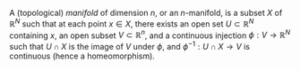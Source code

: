 A (topological) *manifold* of dimension $n$, or an $n$-manifold, is a subset $X$ of $\mathbb{R}^N$ such that at each point $x \in X$, there exists an open set $U \subset \mathbb{R}^N$ containing $x$, an open subset $V \subset \mathbb{R}^n$, and a continuous injection $\phi: V \to \mathbb{R}^N$ such that $U \cap X$ is the image of $V$ under $\phi$, and $\phi^{-1}: U \cap X \to V$ is continuous (hence a homeomorphism).
